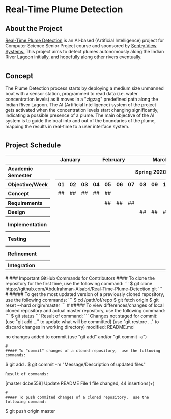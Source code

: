 
# Real-Time Plume Detection
## About the Project
[Real-Time Plume Detection](https://sites.google.com/my.fit.edu/real-time-plume-detection "Project's Website") is an AI-based (Artificial Intelligence) project for Computer Science Senior Project course and sponsored by [Sentry View Systems.](https://sentryviewsystems.com/ "Sentry's Home Page") This project aims to detect plumes autonomously along the Indian River Lagoon initially, and hopefully along other rivers eventually. 
#
## Concept
The Plume Detection process starts by deploying a medium size unmanned boat with a sensor station, programmed to read data (i.e. water concentration levels) as it moves in a "zigzag" predefined path along the Indian River Lagoon. The AI (Artificial Intelligence) system of the project gets activated when the concentration levels start changing significantly, indicating a possible presence of a plume. The main objective of the AI system is to guide the boat into and out of the boundaries of the plume, mapping the results in real-time to a user interface system.
#
## Project Schedule
<table>
    <tbody>
        <tr>
            <th align="left"></th>
            <th colspan=4>January</th>
            <th colspan=4>February</th>
            <th colspan=4>March</th>
            <th colspan=4>April</th>
            <th colspan=4>May</th>
            <th colspan=4>June</th>
            <th colspan=4>July</th>
            <th colspan=4>August</th>
            <th colspan=4>September</th>
            <th colspan=4>October</th>
            <th colspan=4>November</th>
            <th colspan=4>December</th>
        </tr>
        <tr>
            <th align="left">Academic Semester</th>
            <th rowspan="9"></th>
            <th colspan=16>Spring 2020</th>
            <th rowspan="9" colspan=13>Summer 2020</th>
            <th colspan=16>Fall 2020</th>
            <td rowspan=9 colspan=2></td>
        </tr>
        <tr>
            <th align="left">Objective/Week</th>
            <th>01</th>
            <th>02</th>
            <th>03</th>
            <th>04</th>
            <th>05</th>
            <th>06</th>
            <th>07</th>
            <th>08</th>
            <th>09</th>
            <th>10</th>
            <th>11</th>
            <th>12</th>
            <th>13</th>
            <th>14</th>
            <th>15</th>
            <th>16</th>
            <th>01</th>
            <th>02</th>
            <th>03</th>
            <th>04</th>
            <th>05</th>
            <th>06</th>
            <th>07</th>
            <th>08</th>
            <th>09</th>
            <th>10</th>
            <th>11</th>
            <th>12</th>
            <th>13</th>
            <th>14</th>
            <th>15</th>
            <th>16</th>
        </tr>
        <tr>
            <th align="left">Concept</th>
            <td>##</td>
            <td>##</td>
            <td>##</td>
            <td>##</td>
            <td>##</td>
            <td></td>
            <td></td>
            <td></td>
            <td></td>
            <td></td>
            <td></td>
            <td></td>
            <td></td>
            <td></td>
            <td></td>
            <td></td>
            <td></td>
            <td></td>
            <td></td>
            <td></td>
            <td></td>
            <td></td>
            <td></td>
            <td></td>
            <td></td>
            <td></td>
            <td></td>
            <td></td>
            <td></td>
            <td></td>
            <td></td>
            <td></td>
        </tr>
        <tr>
            <th align="left">Requirements</th>
            <td></td>
            <td></td>
            <td></td>
            <td></td>
            <td>##</td>
            <td>##</td>
            <td>##</td>
            <td></td>
            <td></td>
            <td></td>
            <td></td>
            <td></td>
            <td></td>
            <td></td>
            <td></td>
            <td></td>
            <td></td>
            <td></td>
            <td></td>
            <td></td>
            <td></td>
            <td></td>
            <td></td>
            <td></td>
            <td></td>
            <td></td>
            <td></td>
            <td></td>
            <td></td>
            <td></td>
            <td></td>
            <td></td>
        </tr>
        <tr>
            <th align="left">Design</th>
            <td></td>
            <td></td>
            <td></td>
            <td></td>
            <td></td>
            <td></td>
            <td></td>
            <td>##</td>
            <td>##</td>
            <td>##</td>
            <td>##</td>
            <td>##</td>
            <td>##</td>
            <td></td>
            <td></td>
            <td></td>
            <td></td>
            <td></td>
            <td></td>
            <td></td>
            <td></td>
            <td></td>
            <td></td>
            <td></td>
            <td></td>
            <td></td>
            <td></td>
            <td></td>
            <td></td>
            <td></td>
            <td></td>
            <td></td>
        </tr>
        <tr>
            <th align="left">Implementation</th>
            <td></td>
            <td></td>
            <td></td>
            <td></td>
            <td></td>
            <td></td>
            <td></td>
            <td></td>
            <td></td>
            <td></td>
            <td></td>
            <td>##</td>
            <td>##</td>
            <td>##</td>
            <td>##</td>
            <td>##</td>
            <td>--</td>
            <td>--</td>
            <td>--</td>
            <td>--</td>
            <td>--</td>
            <td>--</td>
            <td>--</td>
            <td>--</td>
            <td></td>
            <td></td>
            <td></td>
            <td></td>
            <td></td>
            <td></td>
            <td></td>
            <td></td>
        </tr>
        <tr>
            <th align="left">Testing</th>
            <td></td>
            <td></td>
            <td></td>
            <td></td>
            <td></td>
            <td></td>
            <td></td>
            <td></td>
            <td></td>
            <td></td>
            <td></td>
            <td></td>
            <td></td>
            <td></td>
            <td></td>
            <td></td>
            <td></td>
            <td></td>
            <td></td>
            <td></td>
            <td></td>
            <td></td>
            <td>--</td>
            <td>--</td>
            <td>--</td>
            <td>--</td>
            <td></td>
            <td></td>
            <td></td>
            <td></td>
            <td></td>
            <td></td>
        </tr>
        <tr>
            <th align="left">Refinement</th>
            <td></td>
            <td></td>
            <td></td>
            <td></td>
            <td></td>
            <td></td>
            <td></td>
            <td></td>
            <td></td>
            <td></td>
            <td></td>
            <td></td>
            <td></td>
            <td></td>
            <td></td>
            <td></td>
            <td></td>
            <td></td>
            <td></td>
            <td></td>
            <td></td>
            <td></td>
            <td></td>
            <td></td>
            <td></td>
            <td>--</td>
            <td>--</td>
            <td>--</td>
            <td>--</td>
            <td>--</td>
            <td></td>
            <td></td>
        </tr>
        <tr>
            <th align="left">Integration</th>
            <td></td>
            <td></td>
            <td></td>
            <td></td>
            <td></td>
            <td></td>
            <td></td>
            <td></td>
            <td></td>
            <td></td>
            <td></td>
            <td></td>
            <td></td>
            <td></td>
            <td></td>
            <td></td>
            <td></td>
            <td></td>
            <td></td>
            <td></td>
            <td></td>
            <td></td>
            <td></td>
            <td></td>
            <td></td>
            <td></td>
            <td></td>
            <td></td>
            <td></td>
            <td></td>
            <td>--</td>
            <td>--</td>
        </tr>
    </tbody>
</table>
#
### Important GitHub Commands for Contributors
#### To clone the repository for the first time, use the following command:
```
$ git clone https://github.com/Abdulrahman-Alsabri/Real-Time-Plume-Detection.git
```
#
##### To get the most updated version of a previously cloned repository, use the following commands:
```
$ cd /path/of/repo
$ git fetch origin
$ git reset --hard origin/master
```
#
##### To view differences/changes of local cloned repository and actual master repository, use the following command:
```
$ git status
```
Result of command:
```
Changes not staged for commit:
  (use "git add <file>..." to update what will be committed)
  (use "git restore <file>..." to discard changes in working directory)
        modified:   README.md

no changes added to commit (use "git add" and/or "git commit -a")
```
#
##### To "commit" changes of a cloned repository,  use the following commands:
```
$ git add .
$ git commit -m "Message/Description of updated files"
```
Result of commands:
```
[master dcbe558] Update README File
 1 file changed, 44 insertions(+)
```
#
##### To push commited changes of a cloned repository,  use the following command:
```
$ git push origin master
```